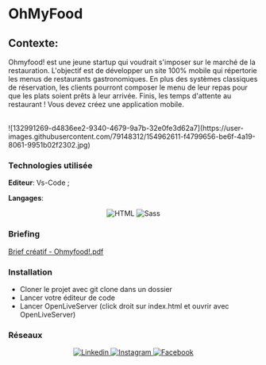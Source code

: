 # OhMyFood 

## Contexte:
Ohmyfood! est une jeune startup qui voudrait s'imposer sur le marché de la restauration. L'objectif est de développer un site 100% mobile qui répertorie les menus de restaurants gastronomiques. En plus des systèmes classiques de réservation, les clients pourront composer le menu de leur repas pour que les plats soient prêts à leur arrivée. Finis, les temps d'attente au restaurant ! Vous devez créez une application mobile.

 <br>
![132991269-d4836ee2-9340-4679-9a7b-32e0fe3d62a7](https://user-images.githubusercontent.com/79148312/154962611-f4799656-be6f-4a19-8061-9951b02f2302.jpg)
 <br>

### Technologies utilisée

**Editeur**: Vs-Code ;

**Langages**:
<p align="center">
<img alt="HTML" src="https://img.shields.io/badge/HTML-E34F26?logo=html5&logoColor=white&style=for-the-badge" />
<img alt="Sass" src="https://img.shields.io/badge/Sass-CC6699?logo=sass&logoColor=white&style=for-the-badge" />
</p>

### Briefing

[Brief créatif - Ohmyfood!.pdf](https://github.com/MaximusGen/MaximePaupy_3_07052021/files/8109437/Brief.creatif.-.Ohmyfood.pdf)


### Installation

<ul>
   <li>Cloner le projet avec git clone dans un dossier</li>
   <li>Lancer votre éditeur de code</li>
   <li>Lancer OpenLiveServer (click droit sur index.html et ouvrir avec OpenLiveServer)
</ul>


### Réseaux

<p align="center">
    
<a href="https://www.linkedin.com/in/maxime-paupy/">
  <img
    alt="Linkedin"
    src="https://img.shields.io/badge/linkedin-0077B5?logo=linkedin&logoColor=white&style=for-the-badge"
  />
</a>

<a href="https://www.instagram.com/maximusgen___/">
  <img
    alt="Instagram"
    src="https://img.shields.io/badge/Instagram-E4405F?logo=instagram&logoColor=white&style=for-the-badge"
  />
    
<a href="https://www.facebook.com/MaxZaraPaupy">
  <img
    alt="Facebook"
    src="https://img.shields.io/badge/Facebook-1877F2?logo=facebook&logoColor=white&style=for-the-badge"
  />
</a>
    
</p>
